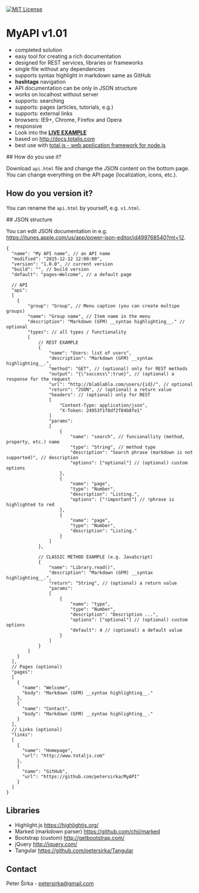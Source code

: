 [![MIT License][license-image]][license-url]
# MyAPI v1.01

- completed solution
- easy tool for creating a rich documentation
- designed for REST services, libraries or frameworks
- single file without any dependencies
- supports syntax highlight in markdown same as GitHub
- __hashtags__ navigation
- API documentation can be only in JSON structure
- works on localhost without server
- supports: searching
- supports: pages (articles, tutorials, e.g.)
- supports: external links
- browsers: IE9+, Chrome, Firefox and Opera
- responsive
- Look into the [__LIVE EXAMPLE__](https://www.totaljs.com/myapi-example.html)
- based on <http://docs.totaljs.com>
- best use with [total.js - web application framework for node.js](https://www.totaljs.com)

## How do you use it?

Download `api.html` file and change the JSON content on the bottom page. You can change everything on the API page (localization, icons, etc.).

## How do you version it?

You can rename the `api.html` by yourself, e.g. `v1.html`.

## JSON structure

You can edit JSON documentation in e.g. <https://itunes.apple.com/us/app/power-json-editor/id499768540?mt=12>.

```text
{
  "name": "My API name", // an API name
  "modified": "2015-12-12 12:00:00",
  "version": "1.0.0", // current version
  "build": "", // build version
  "default": "pages~Welcome", // a default page

  // API  
  "api":
  [
    {
        "group": "Group", // Menu caption (you can create multipe groups)
        "name": "Group name", // Item name in the menu
        "description": "Markdown (GFM) __syntax highlighting__." // optional
        "types": // all types / functionality
        [
            // REST EXAMPLE
            {
                "name": "Users: list of users",
                "description": "Markdown (GFM) __syntax highlighting__.",
                "method": "GET", // (optional) only for REST methods
                "output": "{\"success\":true}", // (optional) a response for the request
                "url": "http://blablabla.com/users/{id}/", // optional
                "return": "JSON", // (optional) a return value
                "headers": // (optional) only for REST
                [
                    "Content-Type: application/json",
                    "X-Token: 24953f1f8df2f84b8fe1"
                ]
                "params":
                [
                    {
                        "name": "search", // funcionallity (method, property, etc.) name
                        "type": "String", // method type
                        "description": "Search phrase (markdown is not supported)", // description
                        "options": ["optional"] // (optional) custom options
                    },
                    {
                        "name": "page",
                        "type": "Number",
                        "description": "Listing.",
                        "options": ["!important"] // !phrase is highlighted to red
                    },
                    {
                        "name": "page",
                        "type": "Number",
                        "description": "Listing."
                    }                    
                ]
            },

            // CLASSIC METHOD EXAMPLE (e.g. JavaScript)
            {
                "name": "Library.read()",
                "description": "Markdown (GFM) __syntax highlighting__.",
                "return": "String", // (optional) a return value
                "params":
                [
                    {
                        "name": "type",
                        "type": "Number",
                        "description": "Description ...",
                        "options": ["optional"] // (optional) custom options
                        "default": 4 // (optional) a default value
                    }                 
                ]
            }            
        ]
    }
  ],
  // Pages (optional)
  "pages":
  [
    {
      "name": "Welcome",
      "body": "Markdown (GFM) __syntax highlighting__."
    },
    {
      "name": "Contact",
      "body": "Markdown (GFM) __syntax highlighting__."
    }    
  ],
  // Links (optional)
  "links":
  [
    {
      "name": "Homepage",
      "url": "http://www.totaljs.com"
    },
    {
      "name": "GitHub",
      "url": "https://github.com/petersirka/MyAPI"
    }    
  ]
}
```

## Libraries

- Highlight.js <https://highlightjs.org/>
- Marked (markdown parser) <https://github.com/chjj/marked>
- Bootstrap (custom) <http://getbootstrap.com/>
- jQuery <http://jquery.com/>
- Tangular <https://github.com/petersirka/Tangular>

## Contact

Peter Širka - <petersirka@gmail.com>

[license-image]: https://img.shields.io/badge/license-MIT-blue.svg?style=flat
[license-url]: license.txt
